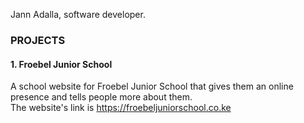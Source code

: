 
Jann Adalla, software developer.

### PROJECTS
#### 1. Froebel Junior School
A school website for Froebel Junior School that gives them an online presence and tells people more about them. <br>
The website's link is https://froebeljuniorschool.co.ke
